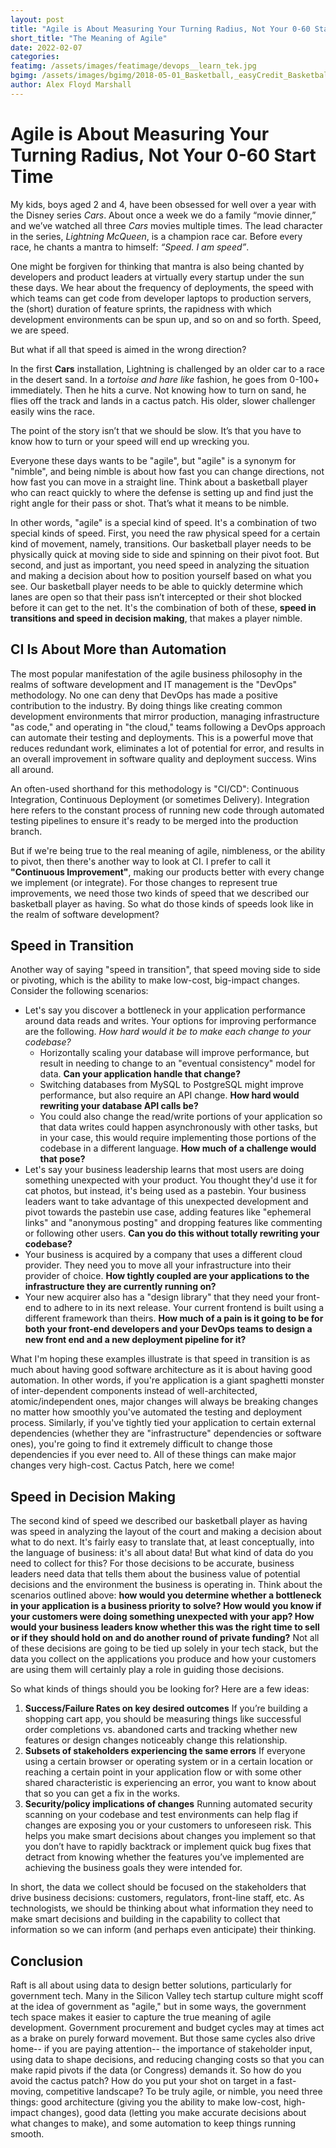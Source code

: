 ```yaml
---
layout: post
title: "Agile is About Measuring Your Turning Radius, Not Your 0-60 Start Time"
short_title: "The Meaning of Agile"
date: 2022-02-07
categories: 
featimg: /assets/images/featimage/devops__learn_tek.jpg
bgimg: /assets/images/bgimg/2018-05-01_Basketball,_easyCredit_Basketball-Bundesliga,_Science_City_Jena_-_Rockets_StP_5092_by_Stepro.jpg
author: Alex Floyd Marshall
---
```


# Agile is About Measuring Your Turning Radius, Not Your 0-60 Start Time

My kids, boys aged 2 and 4, have been obsessed for well over a year with the Disney series *Cars*. About once a week we do a family “movie dinner,” and we’ve watched all three *Cars* movies multiple times. The lead character in the series, _Lightning McQueen_, is a champion race car. Before every race, he chants a mantra to himself: _“Speed. I am speed”_.

One might be forgiven for thinking that mantra is also being chanted by developers and product leaders at virtually every startup under the sun these days. We hear about the frequency of deployments, the speed with which teams can get code from developer laptops to production servers, the (short) duration of feature sprints, the rapidness with which development environments can be spun up, and so on and so forth. Speed, we are speed.

But what if all that speed is aimed in the wrong direction?

In the first **Cars** installation, Lightning is challenged by an older car to a race in the desert sand. In a _tortoise and hare like_ fashion, he goes from 0-100+ immediately. Then he hits a curve. Not knowing how to turn on sand, he flies off the track and lands in a cactus patch. His older, slower challenger easily wins the race.

The point of the story isn’t that we should be slow. It’s that you have to know how to turn or your speed will end up wrecking you.

Everyone these days wants to be "agile", but "agile" is a synonym for "nimble", and being nimble is about how fast you can change directions, not how fast you can move in a straight line. Think about a basketball player who can react quickly to where the defense is setting up and find just the right angle for their pass or shot. That’s what it means to be nimble.

In other words, "agile" is a special kind of speed. It's a combination of two special kinds of speed. First, you need the raw physical speed for a certain kind of movement, namely, transitions. Our basketball player needs to be physically quick at moving side to side and spinning on their pivot foot. But second, and just as important, you need speed in analyzing the situation and making a decision about how to position yourself based on what you see. Our basketball player needs to be able to quickly determine which lanes are open so that their pass isn’t intercepted or their shot blocked before it can get to the net. It's the combination of both of these, __speed in transitions and speed in decision making__, that makes a player nimble.

## CI Is About More than Automation

The most popular manifestation of the agile business philosophy in the realms of software development and IT management is the "DevOps" methodology. No one can deny that DevOps has made a positive contribution to the industry. By doing things like creating common development environments that mirror production, managing infrastructure "as code," and operating in "the cloud," teams following a DevOps approach can automate their testing and deployments. This is a powerful move that reduces redundant work, eliminates a lot of potential for error, and results in an overall improvement in software quality and deployment success. Wins all around.

An often-used shorthand for this methodology is "CI/CD": Continuous Integration, Continuous Deployment (or sometimes Delivery). Integration here refers to the constant process of running new code through automated testing pipelines to ensure it's ready to be merged into the production branch.

But if we're being true to the real meaning of agile, nimbleness, or the ability to pivot, then there's another way to look at CI. I prefer to call it **"Continuous Improvement"**, making our products better with every change we implement (or integrate). For those changes to represent true improvements, we need those two kinds of speed that we described our basketball player as having. So what do those kinds of speeds look like in the realm of software development?

## Speed in Transition

Another way of saying "speed in transition", that speed moving side to side or pivoting, which is the ability to make low-cost, big-impact changes. Consider the following scenarios:
- Let's say you discover a bottleneck in your application performance around data reads and writes. Your options for improving performance are the following. *How hard would it be to make each change to your codebase?*
    - Horizontally scaling your database will improve performance, but result in needing to change to an "eventual consistency" model for data. **Can your application handle that change?**
    - Switching databases from MySQL to PostgreSQL might improve performance, but also require an API change. **How hard would rewriting your database API calls be?**
    - You could also change the read/write portions of your application so that data writes could happen asynchronously with other tasks, but in your case, this would require implementing those portions of the codebase in a different language. **How much of a challenge would that pose?**
- Let's say your business leadership learns that most users are doing something unexpected with your product. You thought they'd use it for cat photos, but instead, it's being used as a pastebin. Your business leaders want to take advantage of this unexpected development and pivot towards the pastebin use case, adding features like "ephemeral links" and "anonymous posting" and dropping features like commenting or following other users. **Can you do this without totally rewriting your codebase?**
- Your business is acquired by a company that uses a different cloud provider. They need you to move all your infrastructure into their provider of choice. **How tightly coupled are your applications to the infrastructure they are currently running on?**
- Your new acquirer also has a "design library" that they need your front-end to adhere to in its next release. Your current frontend is built using a different framework than theirs. **How much of a pain is it going to be for both your front-end developers and your DevOps teams to design a new front end and a new deployment pipeline for it?**

What I'm hoping these examples illustrate is that speed in transition is as much about having good software architecture as it is about having good automation. In other words, if you're application is a giant spaghetti monster of inter-dependent components instead of well-architected, atomic/independent ones, major changes will always be breaking changes no matter how smoothly you've automated the testing and deployment process. Similarly, if you've tightly tied your application to certain external dependencies (whether they are "infrastructure" dependencies or software ones), you're going to find it extremely difficult to change those dependencies if you ever need to. All of these things can make major changes very high-cost. Cactus Patch, here we come!

## Speed in Decision Making

The second kind of speed we described our basketball player as having was speed in analyzing the layout of the court and making a decision about what to do next. It's fairly easy to translate that, at least conceptually, into the language of business: it's all about data! But what kind of data do you need to collect for this? For those decisions to be accurate, business leaders need data that tells them about the business value of potential decisions and the environment the business is operating in. Think about the scenarios outlined above: **how would you determine whether a bottleneck in your application is a business priority to solve? How would you know if your customers were doing something unexpected with your app? How would your business leaders know whether this was the right time to sell or if they should hold on and do another round of private funding?** Not all of these decisions are going to be tied up solely in your tech stack, but the data you collect on the applications you produce and how your customers are using them will certainly play a role in guiding those decisions.

So what kinds of things should you be looking for? Here are a few ideas:
1. **Success/Failure Rates on key desired outcomes** If you’re building a shopping cart app, you should be measuring things like successful order completions vs. abandoned carts and tracking whether new features or design changes noticeably change this relationship.
2. **Subsets of stakeholders experiencing the same errors** If everyone using a certain browser or operating system or in a certain location or reaching a certain point in your application flow or with some other shared characteristic is experiencing an error, you want to know about that so you can get a fix in the works.
3. **Security/policy implications of changes** Running automated security scanning on your codebase and test environments can help flag if changes are exposing you or your customers to unforeseen risk. This helps you make smart decisions about changes you implement so that you don’t have to rapidly backtrack or implement quick bug fixes that detract from knowing whether the features you’ve implemented are achieving the business goals they were intended for.

In short, the data we collect should be focused on the stakeholders that drive business decisions: customers, regulators, front-line staff, etc. As technologists, we should be thinking about what information they need to make smart decisions and building in the capability to collect that information so we can inform (and perhaps even anticipate) their thinking. 

## Conclusion

Raft is all about using data to design better solutions, particularly for government tech. Many in the Silicon Valley tech startup culture might scoff at the idea of government as "agile," but in some ways, the government tech space makes it easier to capture the true meaning of agile development. Government procurement and budget cycles may at times act as a brake on purely forward movement. But those same cycles also drive home-- if you are paying attention-- the importance of stakeholder input, using data to shape decisions, and reducing changing costs so that you can make rapid pivots if the data (or Congress) demands it. So how do you avoid the cactus patch? How do you put your shot on target in a fast-moving, competitive landscape? To be truly agile, or nimble, you need three things: good architecture (giving you the ability to make low-cost, high-impact changes), good data (letting you make accurate decisions about what changes to make), and some automation to keep things running smooth.

